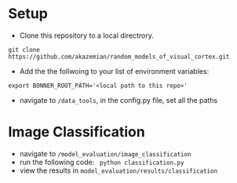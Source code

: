# Setup

- Clone this repository to a local directrory. 
```
git clone https://github.com/akazemian/random_models_of_visual_cortex.git
```

- Add the the follwoing to your list of environment variables:
```
export BONNER_ROOT_PATH='<local path to this repo>'
```
- navigate to ```/data_tools```, in the config.py file, set all the paths

# Image Classification 
- navigate to ```/model_evaluation/image_classification```
- run the following code: ``` python classification.py```
- view the results in ```model_evaluation/results/classification```
  
  
